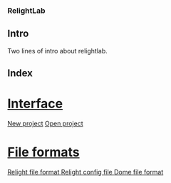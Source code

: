 ### RelightLab

## Intro

Two lines of intro about relightlab.

##  Index

# <a href="interface/interface.md"> Interface </a>

<a href="new_project.md"> New project</a>
<a href="open_project.md"> Open project</a>

# <a href="formats.md"> File formats </a>

<a href="relight_format.md"> Relight file format </a>
<a href="config_format.md"> Relight config file </a>
<a href="dome_format.md"> Dome file format </a>

